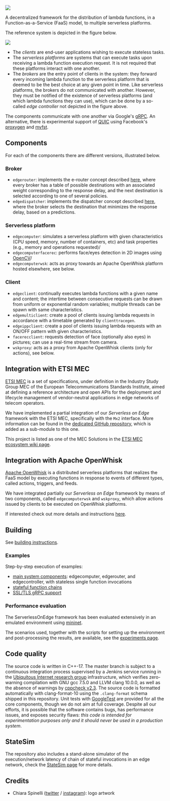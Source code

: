 ![](docs/logo-small.png)

A decentralized framework for the distribution of lambda functions, in a Function-as-a-Service (FaaS) model, to multiple serverless platforms.

The reference system is depicted in the figure below.

![](docs/arch.png)

- The _clients_ are end-user applications wishing to execute stateless tasks.
- The _serverless platforms_ are systems that can execute tasks upon receiving a lambda function execution request. It is not required that these platforms interact with one another.
- The _brokers_ are the entry point of clients in the system: they forward every incoming lambda function to the serverless platform that is deemed to be the best choice at any given point in time. Like serverless platforms, the brokers do not communicated with another. However, they must be notified of the existence of serverless platforms (and which lambda functions they can use), which can be done by a so-called _edge controller_ not depicted in the figure above.

The components communicate with one another via Google's [gRPC](https://grpc.io/).
An alternative, there is experimental support of [QUIC](https://quicwg.org/) using Facebook's [proxygen](https://github.com/facebook/proxygen) and [mvfst](https://github.com/facebookincubator/mvfst).

## Components

For each of the components there are different versions, illustrated below.

###  Broker

- `edgerouter`: implements the e-router concept described [here](https://ccicconetti.github.io/cloudcom2018.html), where every broker has a table of possible destinations with an associated weight corresponding to the response delay, and the next destination is selected according to one of several policies.
- `edgedispatcher`: implements the dispatcher concept described [here](https://ccicconetti.github.io/percom2019.html), where the broker selects the destination that minimizes the response delay, based on a predictions.

### Serverless platform

- `edgecomputer`: simulates a serverless platform with given characteristics (CPU speed, memory, number of containers, etc) and task properties (e.g., memory and operations requested)/
- `edgecomputerfacerec`: performs face/eyes detection in 2D images using [OpenCV](https://opencv.org/)/
- `edgecomputerwsk`: acts as proxy towards an Apache OpenWhisk platform hosted elsewhere, see below.

### Client

- `edgeclient`: continually executes lambda functions with a given name and content; the intertime between consecutive requests can be drawn from uniform or exponential random variables; multiple threads can be spawn with same characteristics.
- `edgemulticlient`: create a pool of clients issuing lambda requests in accordance with a timetable generated by `clienttracegen`.
- `edgeippclient`: create a pool of clients issuing lambda requests with an ON/OFF pattern with given characteristics.
- `facerecclient`: requests detection of face (optionally also eyes) in pictures; can use a real-time stream from camera.
- `wskproxy`: acts as a proxy from Apache OpenWhisk clients (only for actions), see below.


## Integration with ETSI MEC

[ETSI MEC](https://www.etsi.org/technologies/multi-access-edge-computing) is a set of specifications, under definition in the Industry Study Group MEC of the European Telecommunications Standards Institute, aimed at defining a reference architecture and open APIs for the deployment and lifecycle management of vendor-neutral applications in edge networks of telecom operators.

We have implemented a partial integration of our _Serverless on Edge_ framework with the ETSI MEC, specifically with the `Mx2` interface. More information can be found in the [dedicated GitHub repository](https://github.com/ccicconetti/etsimec), which is added as a sub-module to this one.

This project is listed as one of the MEC Solutions in the [ETSI MEC ecosystem wiki page](https://mecwiki.etsi.org/index.php?title=MEC_Ecosystem).

## Integration with Apache OpenWhisk

[Apache OpenWhisk](https://openwhisk.apache.org/) is a distributed serverless platforms that realizes the FaaS model by executing functions in response to events of different types, called actions, triggers, and feeds.

We have integrated partially our _Serverless on Edge_ framework by means of two components, called `edgecomputerwsk` and `wskproxy`, which allow actions issued by clients to be executed on OpenWhisk platforms. 

If interested check out more details and instructions [here](docs/openwhisk_integration.md).

## Building

See [building instructions](docs/BUILDING.md).

### Examples

Step-by-step execution of examples:

- [main system components](docs/example.md): edgecomputer, edgerouter, and edgecontroller, with stateless single function invocations
- [stateful function chains](docs/example-chain.md)
- [SSL/TLS gRPC support](docs/example-secure.md)

### Performance evaluation

The ServerlessOnEdge framework has been evaluated extensively in an emulated environment using [mininet](http://mininet.org/).

The scenarios used, together with the scripts for setting up the environment and post-processing the results, are available, see the [experiments page](experiments/README.md).

## Code quality

The source code is written in C++-17.
The master branch is subject to a continuous integration process supervised by a Jenkins service running in the [Ubiquitous Internet research group](http://cnd.iit.cnr.it/) infrastructure, which verifies zero-warning compilation with GNU gcc 7.5.0 and LLVM clang 10.0.0, as well as the absence of warnings by [cppcheck v2.3](http://cppcheck.sourceforge.net/).
The source code is formatted automatically with clang-format-10 using the `.clang-format` schema shipped in this repository.
Unit tests with [GoogleTest](https://github.com/google/googletest) are provided for all the core components, though we do not aim at full coverage.
Despite all our efforts, it is possible that the software contains bugs, has performance issues, and exposes security flaws: _this code is intended for experimentation purposes only and it should never be used in a production system_.

## StateSim

The repository also includes a stand-alone simulator of the execution/network latency of chain of stateful invocations in an edge network, check the [StateSim page](StateSim/README.md) for more details.

## Credits

- Chiara Spinelli ([twitter](https://twitter.com/chiarapeggy) / [instagram](https://www.instagram.com/chiarapeggy/)): logo artwork
